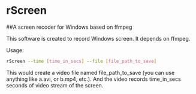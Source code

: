 # rScreen
##A screen recoder for Windows based on ffmpeg

This software is created to record Windows screen. It depends on ffmpeg.

Usage:
```bash
rScreen --time [time_in_secs] --file [file_path_to_save]
```

This would create a video file named file_path_to_save (you can use anything like a.avi, or b.mp4, etc.). And the video records time_in_secs seconds of video stream of the screen.